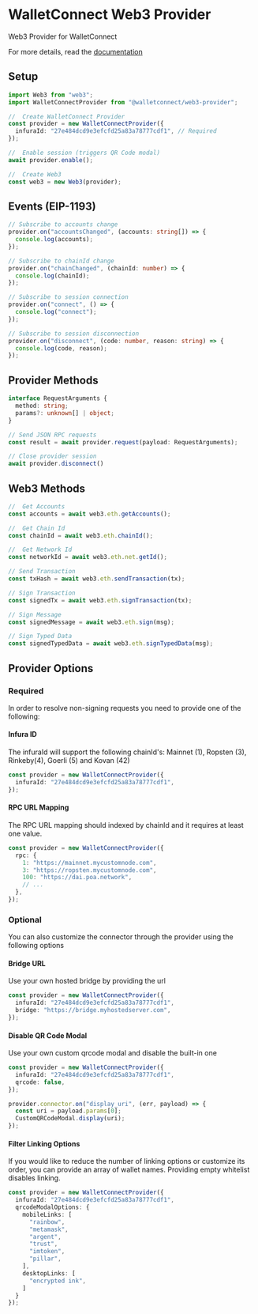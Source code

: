 # WalletConnect Web3 Provider

Web3 Provider for WalletConnect

For more details, read the [documentation](https://docs.walletconnect.org)

## Setup

```typescript
import Web3 from "web3";
import WalletConnectProvider from "@walletconnect/web3-provider";

//  Create WalletConnect Provider
const provider = new WalletConnectProvider({
  infuraId: "27e484dcd9e3efcfd25a83a78777cdf1", // Required
});

//  Enable session (triggers QR Code modal)
await provider.enable();

//  Create Web3
const web3 = new Web3(provider);
```

## Events (EIP-1193)

```typescript
// Subscribe to accounts change
provider.on("accountsChanged", (accounts: string[]) => {
  console.log(accounts);
});

// Subscribe to chainId change
provider.on("chainChanged", (chainId: number) => {
  console.log(chainId);
});

// Subscribe to session connection
provider.on("connect", () => {
  console.log("connect");
});

// Subscribe to session disconnection
provider.on("disconnect", (code: number, reason: string) => {
  console.log(code, reason);
});
```

## Provider Methods

```typescript
interface RequestArguments {
  method: string;
  params?: unknown[] | object;
}

// Send JSON RPC requests
const result = await provider.request(payload: RequestArguments);

// Close provider session
await provider.disconnect()
```

## Web3 Methods

```typescript
//  Get Accounts
const accounts = await web3.eth.getAccounts();

//  Get Chain Id
const chainId = await web3.eth.chainId();

//  Get Network Id
const networkId = await web3.eth.net.getId();

// Send Transaction
const txHash = await web3.eth.sendTransaction(tx);

// Sign Transaction
const signedTx = await web3.eth.signTransaction(tx);

// Sign Message
const signedMessage = await web3.eth.sign(msg);

// Sign Typed Data
const signedTypedData = await web3.eth.signTypedData(msg);
```

## Provider Options

### Required

In order to resolve non-signing requests you need to provide one of the following:

#### Infura ID

The infuraId will support the following chainId's: Mainnet (1), Ropsten (3), Rinkeby(4), Goerli (5) and Kovan (42)

```typescript
const provider = new WalletConnectProvider({
  infuraId: "27e484dcd9e3efcfd25a83a78777cdf1",
});
```

#### RPC URL Mapping

The RPC URL mapping should indexed by chainId and it requires at least one value.

```typescript
const provider = new WalletConnectProvider({
  rpc: {
    1: "https://mainnet.mycustomnode.com",
    3: "https://ropsten.mycustomnode.com",
    100: "https://dai.poa.network",
    // ...
  },
});
```

### Optional

You can also customize the connector through the provider using the following options

#### Bridge URL

Use your own hosted bridge by providing the url

```typescript
const provider = new WalletConnectProvider({
  infuraId: "27e484dcd9e3efcfd25a83a78777cdf1",
  bridge: "https://bridge.myhostedserver.com",
});
```

#### Disable QR Code Modal

Use your own custom qrcode modal and disable the built-in one

```typescript
const provider = new WalletConnectProvider({
  infuraId: "27e484dcd9e3efcfd25a83a78777cdf1",
  qrcode: false,
});

provider.connector.on("display_uri", (err, payload) => {
  const uri = payload.params[0];
  CustomQRCodeModal.display(uri);
});
```

#### Filter Linking Options

If you would like to reduce the number of linking options or customize its order, you can provide an array of wallet names.
Providing empty whitelist disables linking.

```typescript
const provider = new WalletConnectProvider({
  infuraId: "27e484dcd9e3efcfd25a83a78777cdf1",
  qrcodeModalOptions: {
    mobileLinks: [
      "rainbow",
      "metamask",
      "argent",
      "trust",
      "imtoken",
      "pillar",
    ],
    desktopLinks: [
      "encrypted ink",
    ]
  }
});
```
